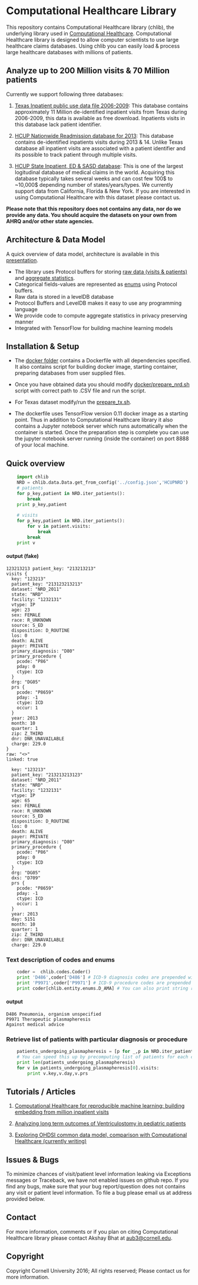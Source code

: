 # Computational Healthcare Library 
This repository contains Computational Healthcare library (chlib), the underlying library used in [Computational Healthcare](http://www.computationalhealthcare.com/). 
Computational Healthcare library is designed to allow computer scientists to use large healthcare claims databases. Using chlib you can easily load & process large healthcare databases with millions of patients. 

## Analyze up to 200 Million visits & 70 Million patients

Currently we support following three databases:

 1. [Texas Inpatient public use data file 2006-2009](https://www.dshs.texas.gov/thcic/hospitals/Inpatientpudf.shtm): This database contains approximately 11 Million de-identified inpatient visits from Texas during 2006-2009, this data is available as free download. Inpatients visits in this database lack patient identifier.
   
 2. [HCUP Nationwide Readmission database for 2013](https://www.hcup-us.ahrq.gov/nrdoverview.jsp): This database contains de-identified inpatients visits during 2013 & 14. Unlike Texas database all inpatient visits are associated with a patient identifier and its possible to track patient through multiple visits.
 
 3. [HCUP State Inpatient, ED & SASD database](http://www.hcup-us.ahrq.gov/sidoverview.jsp): This is one of the largest logitudinal database of medical claims in the world. Acquiring this database typically takes several weeks and can cost few 100$ to ~10,000$ depending number of states/years/types. We currently support data from California, Florida & New York. If you are interested in using Computational Healthcare with this dataset please contact us.
          
**Please note that this repository does not contains any data, nor do we provide any data. You should acquire the datasets on your own 
  from AHRQ and/or other state agencies.**         

## Architecture & Data Model
A quick overview of data model, architecture is available in this [presentation](https://docs.google.com/presentation/d/1Oh_-FShr3BCGiCSqghI2dQYnyKvVOeiOqkIjaaEOPwc/edit?usp=sharing).

- The library uses Protocol buffers for storing [raw data (visits & patients)](/chlib/entity/protocols/pvisit.proto) and [aggregate statistics](/chlib/entity/protocols/pstat.proto).
- Categorical fields-values are represented as [enums](/chlib/entity/protocols/penums.proto) using Protocol buffers. 
- Raw data is stored in a levelDB database
- Protocol Buffers and LevelDB makes it easy to use any programming language
- We provide code to compute aggregate statistics in privacy preserving manner
- Integrated with TensorFlow for building machine learning models
 
## Installation & Setup

- The [docker folder](docker/) contains a Dockerfile with all dependencies specified. 
It also contains script for building docker image, starting container, preparing databases from user supplied files.

- Once you have obtained data you should modify [docker/prepare_nrd.sh](docker/prepare_nrd.sh) script with correct path to .CSV file and run the script.

- For Texas dataset modify/run the [prepare_tx.sh](docker/prepare_tx.sh).

- The dockerfile uses TensorFlow version 0.11 docker image as a starting point. Thus in addition to Computational Healthcare library it 
also contains a Jupyter notebook server which runs automatically when the container is started. Once the preparation step is 
complete you can use the jupyter notebook server running (inside the container) on port 8888 of your local machine.


## Quick overview  

```python
    import chlib
    NRD = chlib.data.Data.get_from_config('../config.json','HCUPNRD')
    # patients
    for p_key,patient in NRD.iter_patients():
        break
    print p_key,patient
    
    # visits
    for p_key,patient in NRD.iter_patients():
        for v in patient.visits:
            break
        break
    print v
```

#### output (fake)

````
123213213 patient_key: "213213213"
visits {
  key: "123213"
  patient_key: "213123213213"
  dataset: "NRD_2011"
  state: "NRD"
  facility: "1232131"
  vtype: IP
  age: 23
  sex: FEMALE
  race: R_UNKNOWN
  source: S_ED
  disposition: D_ROUTINE
  los: 0
  death: ALIVE
  payer: PRIVATE
  primary_diagnosis: "D80"
  primary_procedure {
    pcode: "P86"
    pday: 0
    ctype: ICD
  }
  drg: "DG05"
  prs {
    pcode: "P8659"
    pday: -1
    ctype: ICD
    occur: 1
  }
  year: 2013
  month: 10
  quarter: 1
  zip: Z_THIRD
  dnr: DNR_UNAVAILABLE
  charge: 229.0
}
raw: "<>"
linked: true

  key: "123213"
  patient_key: "213213213123"
  dataset: "NRD_2011"
  state: "NRD"
  facility: "1232131"
  vtype: IP
  age: 65
  sex: FEMALE
  race: R_UNKNOWN
  source: S_ED
  disposition: D_ROUTINE
  los: 0
  death: ALIVE
  payer: PRIVATE
  primary_diagnosis: "D80"
  primary_procedure {
    pcode: "P86"
    pday: 0
    ctype: ICD
  }
  drg: "DG05"
  dxs: "D709"
  prs {
    pcode: "P8659"
    pday: -1
    ctype: ICD
    occur: 1
  }
  year: 2013
  day: 5151
  month: 10
  quarter: 1
  zip: Z_THIRD
  dnr: DNR_UNAVAILABLE
  charge: 229.0
````
      
### Text description of codes and enums      
```python
    coder =  chlib.codes.Coder() 
    print 'D486',coder['D486'] # ICD-9 diagnosis codes are prepended with 'D'
    print 'P9971',coder['P9971'] # ICD-9 procedure codes are prepended with 'P'
    print coder[chlib.entity.enums.D_AMA] # You can also print string representation of Enums            
```
#### output
````
D486 Pneumonia, organism unspecified
P9971 Therapeutic plasmapheresis
Against medical advice
````

### Retrieve list of patients with particular diagnosis or procedure

```python 
    patients_undergoing_plasmapheresis = [p for _,p in NRD.iter_patients_by_code('P9971')]
    # You can speed this up by precomputing list of patients for each codes, using 'fab precompute'
    print len(patients_undergoing_plasmapheresis)
    for v in patients_undergoing_plasmapheresis[0].visits:
        print v.key,v.day,v.prs
```   

## Tutorials / Articles

1. [Computational Healthcare for reproducible machine learning: building embedding from million inpatient visits](blog/introduction.ipynb)
 
2. [Analyzing long term outcomes of Ventriculostomy in pediatric patients](blog/ventriculostomy.ipynb)

3. [Exploring OHDSI common data model, comparison with Computational Healthcare (currently writing)](blog/ohdsi.ipynb)

## Issues & Bugs
To minimize chances of visit/patient level information leaking via Exceptions messages or Traceback, we have not enabled
issues on github repo. If you find any bugs, make sure that your bug report/question does not contains any visit or patient
 level information. To file a bug please email us at address provided below.

## Contact
For more information, comments or if you plan on citing Computational Healthcare library please contact Akshay Bhat at aub3@cornell.edu.
 
## Copyright
Copyright Cornell University 2016; All rights reserved;
Please contact us for more information.

